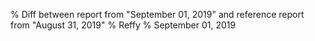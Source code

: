 % Diff between report from "September 01, 2019" and reference report from "August 31, 2019"
% Reffy
% September 01, 2019

